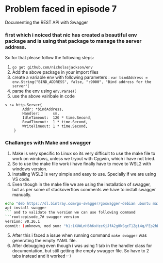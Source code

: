 # Problem faced in episode 7
Documenting the REST API with Swagger

### first which i noiced that nic has created a beautiful env package and is using that package to manage the server address. ###
So for that please follow the following steps:
1. ```go get github.com/nicholasjackson/env```
2. Add the above package in your import files
3. create a variable env with following parameters : ```var bindAddress = env.String("BIND_ADDRESS", false, ":9000", "Bind address for the server")```
4. parse the env using ```env.Parse()```
5. use the above vairibale in code
```
s := http.Server{
        Addr: *bindAddress,
		Handler:      sm,
		IdleTimeout:  120 * time.Second,
		ReadTimeout:  1 * time.Second,
		WriteTimeout: 1 * time.Second,
	}
```
### Challanges with Make and swagger ###
1. Make is very specific to Linux so its very difficult to use the make file to work on windows, unless we tryout with Cygwin, which i have not tried.
2. So to use the make file work i have finally have to move to WSL2 with windows version.
3. Installing WSL2 is very simple and easy to use. Specially if we are using VS code.
4. Even though in the make file we are using the installation of swagger, but as per some of stackoverflow comments we have to install swagger manually.
```bash
echo "deb https://dl.bintray.com/go-swagger/goswagger-debian ubuntu main" | sudo tee /etc/apt/sources.list.d/goswagger.list
apt install swagger
``` and to validate the version we can use following command 
```root:episode_7# swagger version
version: v0.26.1
commit: (unknown, mod sum: "h1:1XUWLnH6hKxHzeKjJfA2gHkSqcT1Zgi4q/PZp2hDdN8=")
```
5. After this i faced a issue when running command ```make swagger``` was generating the empty YAML file.
6. After debugging even though i was using 1 tab in the handler class for documentation, but still getting the empty swagger file. So have to 2 tabs instead and it worked :-)
